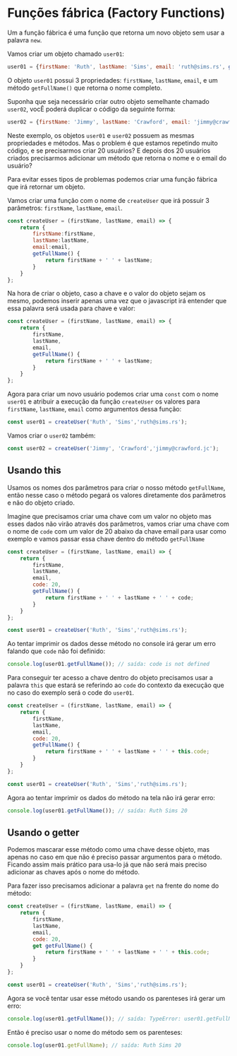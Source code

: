 # Funções fábrica (Factory Functions)

Um a função fábrica é uma função que retorna um novo objeto sem usar a palavra `new`.

Vamos criar um objeto chamado `user01`:

```js
user01 = {firstName: 'Ruth', lastName: 'Sims', email: 'ruth@sims.rs', getFullName() {return this.firstName + ' ' + this.lastName;}};
```

O objeto `user01` possui 3 propriedades: `firstName`, `lastName`, `email`, e um método `getFullName()` que retorna o nome completo.

Suponha que seja necessário criar outro objeto semelhante chamado `user02`, vocÊ poderá duplicar o código da seguinte forma:

```js
user02 = {firstName: 'Jimmy', lastName: 'Crawford', email: 'jimmy@crawford.jc', getFullName() {return this.firstName + ' ' + this.lastName;}};
```

Neste exemplo, os objetos `user01` e `user02` possuem as mesmas propriedades e métodos. Mas o problem é que estamos repetindo muito código, e se precisarmos criar 20 usuários? E depois dos 20 usuários criados precisarmos adicionar um método que retorna o nome e o email do usuário?

Para evitar esses tipos de problemas podemos criar uma função fábrica que irá retornar um objeto.

Vamos criar uma função com o nome de `createUser` que irá possuir 3 parâmetros: `firstName`, `lastName`, `email`.

```js
const createUser = (firstName, lastName, email) => {
    return {
        firstName:firstName,
        lastName:lastName,
        email:email,
        getFullName() {
            return firstName + ' ' + lastName;
        }
    }
};
```

Na hora de criar o objeto, caso a chave e o valor do objeto sejam os mesmo, podemos inserir apenas uma vez que o javascript irá entender que essa palavra será usada para chave e valor:

```js
const createUser = (firstName, lastName, email) => {
    return {
        firstName,
        lastName,
        email,
        getFullName() {
            return firstName + ' ' + lastName;
        }
    }
};
```

Agora para criar um novo usuário podemos criar uma `const` com o nome `user01` e atribuir a execução da função `createUser` os valores para `firstName`, `lastName`, `email` como argumentos dessa função:

```js
const user01 = createUser('Ruth', 'Sims','ruth@sims.rs');
```

Vamos criar o `user02` também:

```js
const user02 = createUser('Jimmy', 'Crawford','jimmy@crawford.jc');
```

## Usando this

Usamos os nomes dos parâmetros para criar o nosso método `getFullName`, então nesse caso o método pegará os valores diretamente dos parâmetros e não do objeto criado.

Imagine que precisamos criar uma chave com um valor no objeto mas esses dados não virão através dos parâmetros, vamos criar uma chave com o nome de `code` com um valor de 20 abaixo da chave email para usar como exemplo e vamos passar essa chave dentro do método `getFullName`

```js
const createUser = (firstName, lastName, email) => {
    return {
        firstName,
        lastName,
        email,
        code: 20,
        getFullName() {
            return firstName + ' ' + lastName + ' ' + code;
        }
    }
};

const user01 = createUser('Ruth', 'Sims','ruth@sims.rs');
```

Ao tentar imprimir os dados desse método no console irá gerar um erro falando que `code` não foi definido:

```js
console.log(user01.getFullName()); // saída: code is not defined
```

Para conseguir ter acesso a chave dentro do objeto precisamos usar a palavra `this` que estará se referindo ao `code` do contexto da execução que no caso do exemplo será o code do `user01`.

```js
const createUser = (firstName, lastName, email) => {
    return {
        firstName,
        lastName,
        email,
        code: 20,
        getFullName() {
            return firstName + ' ' + lastName + ' ' + this.code;
        }
    }
};

const user01 = createUser('Ruth', 'Sims','ruth@sims.rs');
```

Agora ao tentar imprimir os dados do método na tela não irá gerar erro:

```js
console.log(user01.getFullName()); // saída: Ruth Sims 20
```

## Usando o getter

Podemos mascarar esse método como uma chave desse objeto, mas apenas no caso em que não é preciso passar argumentos para o método. Ficando assim mais prático para usa-lo já que não será mais preciso adicionar as chaves após o nome do método.

Para fazer isso precisamos adicionar a palavra `get` na frente do nome do método:

```js
const createUser = (firstName, lastName, email) => {
    return {
        firstName,
        lastName,
        email,
        code: 20,
        get getFullName() {
            return firstName + ' ' + lastName + ' ' + this.code;
        }
    }
};

const user01 = createUser('Ruth', 'Sims','ruth@sims.rs');
```

Agora se você tentar usar esse método usando os parenteses irá gerar um erro:

```js
console.log(user01.getFullName()); // saída: TypeError: user01.getFullName is not a function
```

Então é preciso usar o nome do método sem os parenteses:

```js
console.log(user01.getFullName); // saída: Ruth Sims 20
```
